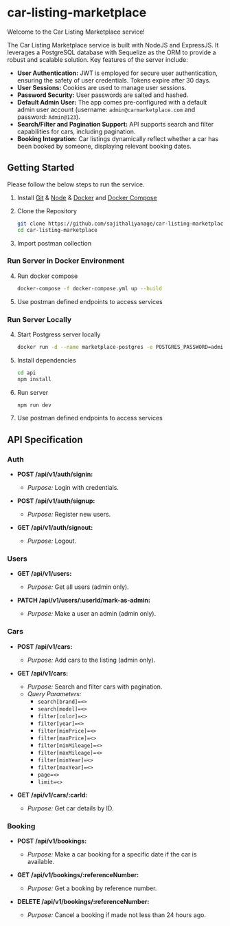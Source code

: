 # car-listing-marketplace

Welcome to the Car Listing Marketplace service!

The Car Listing Marketplace service is built with NodeJS and ExpressJS. It leverages a PostgreSQL database with Sequelize as the ORM to provide a robust and scalable solution. Key features of the server include:

- **User Authentication:** JWT is employed for secure user authentication, ensuring the safety of user credentials. Tokens expire after 30 days.
- **User Sessions:** Cookies are used to manage user sessions.
- **Password Security:** User passwords are salted and hashed.
- **Default Admin User:** The app comes pre-configured with a default admin user account (username: `admin@carmarketplace.com` and password: `Admin@123`).
- **Search/Filter and Pagination Support:** API supports search and filter capabilities for cars, including pagination.
- **Booking Integration:** Car listings dynamically reflect whether a car has been booked by someone, displaying relevant booking dates.

## Getting Started

Please follow the below steps to run the service.

1. Install [Git](https://git-scm.com/book/en/v2/Getting-Started-Installing-Git) & [Node](https://nodejs.org/en) & [Docker](https://docs.docker.com/get-docker/) and [Docker Compose](https://docs.docker.com/compose/install/)

2. Clone the Repository
    ```sh
    git clone https://github.com/sajithaliyanage/car-listing-marketplace.git
    cd car-listing-marketplace
    ```
3. Import postman collection


### Run Server in Docker Environment

4. Run docker compose
    ```sh
    docker-compose -f docker-compose.yml up --build
    ```

5. Use postman defined endpoints to access services

### Run Server Locally

4. Start Postgress server locally
    ```sh
    docker run -d --name marketplace-postgres -e POSTGRES_PASSWORD=admin -e POSTGRES_USER=postgres -e POSTGRES_DB=car_marketplace -p 5432:5432 postgres:latest
    ```

5. Install dependencies
    ```sh
    cd api
    npm install
    ```
6. Run server
    ```sh
    npm run dev
    ```
7. Use postman defined endpoints to access services

## API Specification

### Auth

- **POST /api/v1/auth/signin:**
  - *Purpose:* Login with credentials.
  
- **POST /api/v1/auth/signup:**
  - *Purpose:* Register new users.
  
- **GET /api/v1/auth/signout:**
  - *Purpose:* Logout.

### Users

- **GET /api/v1/users:**
  - *Purpose:* Get all users (admin only).
  
- **PATCH /api/v1/users/:userId/mark-as-admin:**
  - *Purpose:* Make a user an admin (admin only).

### Cars

- **POST /api/v1/cars:**
  - *Purpose:* Add cars to the listing (admin only).
  
- **GET /api/v1/cars:**
  - *Purpose:* Search and filter cars with pagination.
  - *Query Parameters:*
    - `search[brand]=<>`
    - `search[model]=<>`
    - `filter[color]=<>`
    - `filter[year]=<>`
    - `filter[minPrice]=<>`
    - `filter[maxPrice]=<>`
    - `filter[minMileage]=<>`
    - `filter[maxMileage]=<>`
    - `filter[minYear]=<>`
    - `filter[maxYear]=<>`
    - `page=<>`
    - `limit=<>`
  
- **GET /api/v1/cars/:carId:**
  - *Purpose:* Get car details by ID.

### Booking

- **POST /api/v1/bookings:**
  - *Purpose:* Make a car booking for a specific date if the car is available.
  
- **GET /api/v1/bookings/:referenceNumber:**
  - *Purpose:* Get a booking by reference number.
  
- **DELETE /api/v1/bookings/:referenceNumber:**
  - *Purpose:* Cancel a booking if made not less than 24 hours ago.
